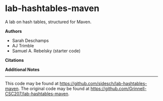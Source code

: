 # lab-hashtables-maven

A lab on hash tables, structured for Maven.

**Authors**

* Sarah Deschamps
* AJ Trimble
* Samuel A. Rebelsky (starter code)

**Citations**

**Additional Notes**

---

This code may be found at <https://github.com/sidesch/lab-hashtables-maven>.
The original code may be found at <https://github.com/Grinnell-CSC207/lab-hashtables-maven>.
